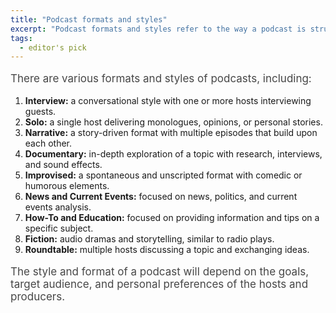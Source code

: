 ```yaml
---
title: "Podcast formats and styles"
excerpt: "Podcast formats and styles refer to the way a podcast is structured and presented to listeners. Here are some of the most popular podcast formats and styles"
tags:
  - editor's pick
---
```


<p style="font-size:17px;opacity:0.8">There are various formats and styles of podcasts, including:
</p>

1. **Interview:** a conversational style with one or more hosts interviewing guests.
1. **Solo:** a single host delivering monologues, opinions, or personal stories.
1. **Narrative:** a story-driven format with multiple episodes that build upon each other.
1. **Documentary:** in-depth exploration of a topic with research, interviews, and sound effects.
1. **Improvised:** a spontaneous and unscripted format with comedic or humorous elements.
1. **News and Current Events:** focused on news, politics, and current events analysis.
1. **How-To and Education:** focused on providing information and tips on a specific subject.
1. **Fiction:** audio dramas and storytelling, similar to radio plays.
1. **Roundtable:** multiple hosts discussing a topic and exchanging ideas.

<p style="font-size:17px;opacity:0.8">The style and format of a podcast will depend on the goals, target audience, and personal preferences of the hosts and producers.
</p>

